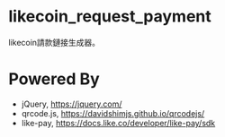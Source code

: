 # likecoin_request_payment
likecoin請款鏈接生成器。

# Powered By 
* jQuery, https://jquery.com/
* qrcode.js, https://davidshimjs.github.io/qrcodejs/
* like-pay, https://docs.like.co/developer/like-pay/sdk
